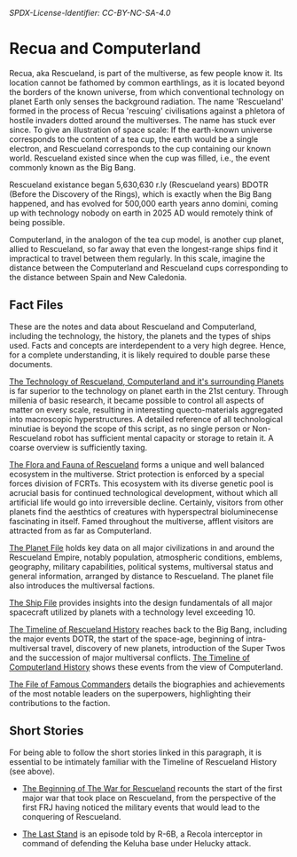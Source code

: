 *SPDX-License-Identifier: CC-BY-NC-SA-4.0*

# Recua and Computerland

Recua, aka Rescueland, is part of the multiverse, as few people know it. Its location cannot be fathomed by common earthlings, as it is located beyond the borders of the known universe, from which conventional technology on planet Earth only senses the background radiation.
The name 'Rescueland' formed in the process of Recua 'rescuing' civilisations against a phletora of hostile invaders dotted around the multiverses. The name has stuck ever since. 
To give an illustration of space scale: If the earth-known universe corresponds to the content of a tea cup, the earth would be a single electron, and Rescueland corresponds to the cup containing our known world. Rescueland existed since when the cup was filled, i.e., the event commonly known as the Big Bang.

Rescueland existance began 5,630,630 r.ly (Rescueland years) BDOTR (Before the Discovery of the Rings), which is exactly when the Big Bang happened, and has evolved for 500,000 earth years anno domini, coming up with technology nobody on earth in 2025 AD would remotely think of being possible. 

Computerland, in the analogon of the tea cup model, is another cup planet, allied to Rescueland, so far away that even the longest-range ships find it impractical to travel between them regularly. In this scale, imagine the distance between the Computerland and Rescueland cups corresponding to the distance between Spain and New Caledonia.


## Fact Files

These are the notes and data about Rescueland and Computerland, including the technology, the history, the planets and the types of ships used.
Facts and concepts are interdependent to a very high degree. Hence, for a complete understanding, it is likely required to double parse these documents.

[The Technology of Rescueland, Computerland and it's surrounding Planets](./The%20Technology%20of%20Rescueland%2C%20Computerland%20and%20it's%20surrounding%20Planets.md)
is far superior to the technology on planet earth in the 21st century.
Through millenia of basic research, it became possible to control all aspects of matter on every scale, resulting in interesting quecto-materials aggregated into macroscopic hyperstructures. 
A detailed reference of all technological minutiae is beyond the scope of this script, as no single person or Non-Rescueland robot has sufficient mental capacity or storage to retain it. A coarse overview is sufficiently taxing.

[The Flora and Fauna of Rescueland](./The%20Flora%20and%20Fauna%20of%20Rescueland.md)
forms a unique and well balanced ecosystem in the multiverse. Strict protection is enforced by a special forces division of FCRTs. 
This ecosystem with its diverse genetic pool is acrucial basis for continued technological development, without which all artificial life would go into irreversible decline. Certainly, visitors from other planets find the aesthtics of creatures with hyperspectral bioluminecense fascinating in itself. Famed throughout the multiverse, afflent visitors are attracted from as far as Computerland.

[The Planet File](./The%20Planet%20File.md)
holds key data on all major civilizations in and around the Rescueland Empire, notably population, atmospheric conditions, emblems, geography, military capabilities, political systems, multiversal status and general information, arranged by distance to Rescueland. The planet file also introduces the multiversal factions.

[The Ship File](./The%20Ship%20File.md)
provides insights into the design fundamentals of all major spacecraft utilized by planets with a technology level exceeding 10.

[The Timeline of Rescueland History](./The%20Timeline%20of%20Resueland%20History.md)
reaches back to the Big Bang, including the major events DOTR, the start of the space-age, beginning of intra-multiversal travel, discovery of new planets, introduction of the Super Twos and the succession of major multiversal conflicts.
[The Timeline of Computerland History](./The%20Timeline%20of%20Computerland%20History.md) 
shows these events from the view of Computerland.

[The File of Famous Commanders](./The%20File%20of%20Famous%20Commanders.md)
details the biographies and achievements of the most notable leaders on the superpowers, highlighting their contributions to the faction.

## Short Stories

For being able to follow the short stories linked in this paragraph, it is essential to be intimately familiar with the Timeline of Rescueland History (see above).

- [The Beginning of The War for Rescueland](./Short_Stories/The%20Beginning%20of%20The%20War%20for%20Rescueland.md) recounts the start of the first major war that took place on Rescueland, from the perspective of the first FRJ having noticed the military events that would lead to the conquering of Rescueland.

- [The Last Stand](./Short_Stories/The%20Last%20Stand.md) is an episode told by R-6B, a Recola interceptor in command of defending the Keluha base under Helucky attack.

